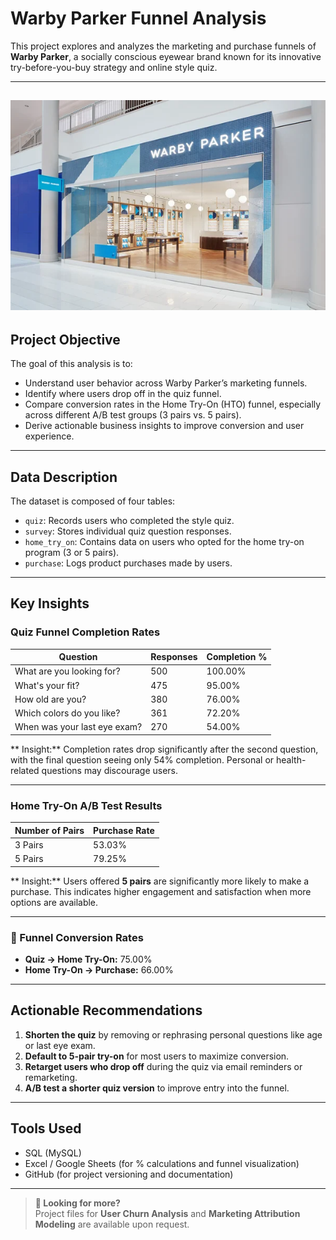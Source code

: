 

#  Warby Parker Funnel Analysis

This project explores and analyzes the marketing and purchase funnels of **Warby Parker**, a socially conscious eyewear brand known for its innovative try-before-you-buy strategy and online style quiz.

---
![image alt](https://github.com/thandipearl/Capstone-Project-I-Warby-Parker-Funnel-Analysis-SQL-/blob/c61e727102e1f3fbd12463c8de0664c16fc18a7e/warby%20parker.png)
---

##  Project Objective

The goal of this analysis is to:

- Understand user behavior across Warby Parker’s marketing funnels.
- Identify where users drop off in the quiz funnel.
- Compare conversion rates in the Home Try-On (HTO) funnel, especially across different A/B test groups (3 pairs vs. 5 pairs).
- Derive actionable business insights to improve conversion and user experience.

---

##  Data Description

The dataset is composed of four tables:

- `quiz`: Records users who completed the style quiz.
- `survey`: Stores individual quiz question responses.
- `home_try_on`: Contains data on users who opted for the home try-on program (3 or 5 pairs).
- `purchase`: Logs product purchases made by users.

---

##  Key Insights

###  Quiz Funnel Completion Rates

| Question                          | Responses | Completion % |
|----------------------------------|-----------|---------------|
| What are you looking for?        | 500       | 100.00%       |
| What's your fit?                 | 475       | 95.00%        |
| How old are you?                 | 380       | 76.00%        |
| Which colors do you like?        | 361       | 72.20%        |
| When was your last eye exam?     | 270       | 54.00%        |

** Insight:** Completion rates drop significantly after the second question, with the final question seeing only 54% completion. Personal or health-related questions may discourage users.

---

###  Home Try-On A/B Test Results

| Number of Pairs | Purchase Rate |
|------------------|----------------|
| 3 Pairs          | 53.03%         |
| 5 Pairs          | 79.25%         |

** Insight:** Users offered **5 pairs** are significantly more likely to make a purchase. This indicates higher engagement and satisfaction when more options are available.

---

### 🔄 Funnel Conversion Rates

- **Quiz → Home Try-On:** 75.00%
- **Home Try-On → Purchase:** 66.00%

---

##  Actionable Recommendations

1. **Shorten the quiz** by removing or rephrasing personal questions like age or last eye exam.
2. **Default to 5-pair try-on** for most users to maximize conversion.
3. **Retarget users who drop off** during the quiz via email reminders or remarketing.
4. **A/B test a shorter quiz version** to improve entry into the funnel.

---

##  Tools Used

- SQL (MySQL)
- Excel / Google Sheets (for % calculations and funnel visualization)
- GitHub (for project versioning and documentation)

---


> **📂 Looking for more?**  
> Project files for **User Churn Analysis** and **Marketing Attribution Modeling** are available upon request.
